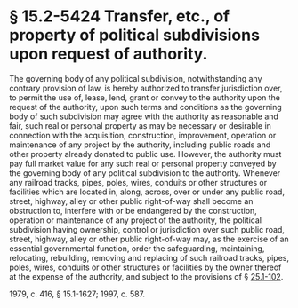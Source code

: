 # § 15.2-5424 Transfer, etc., of property of political subdivisions upon request of authority.

<p>The governing body of any political subdivision, notwithstanding any contrary provision of law, is hereby authorized to transfer jurisdiction over, to permit the use of, lease, lend, grant or convey to the authority upon the request of the authority, upon such terms and conditions as the governing body of such subdivision may agree with the authority as reasonable and fair, such real or personal property as may be necessary or desirable in connection with the acquisition, construction, improvement, operation or maintenance of any project by the authority, including public roads and other property already donated to public use. However, the authority must pay full market value for any such real or personal property conveyed by the governing body of any political subdivision to the authority. Whenever any railroad tracks, pipes, poles, wires, conduits or other structures or facilities which are located in, along, across, over or under any public road, street, highway, alley or other public right-of-way shall become an obstruction to, interfere with or be endangered by the construction, operation or maintenance of any project of the authority, the political subdivision having ownership, control or jurisdiction over such public road, street, highway, alley or other public right-of-way may, as the exercise of an essential governmental function, order the safeguarding, maintaining, relocating, rebuilding, removing and replacing of such railroad tracks, pipes, poles, wires, conduits or other structures or facilities by the owner thereof at the expense of the authority, and subject to the provisions of § <a href='http://law.lis.virginia.gov/vacode/25.1-102/'>25.1-102</a>.</p><p>1979, c. 416, § 15.1-1627; 1997, c. 587.</p>